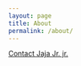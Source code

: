 ```yaml
---
layout: page
title: About
permalink: /about/
---
```



<a href="mailto:pilotsuits@gmail.com?Subject=JajaJrjrRecords" target="_top">Contact Jaja Jr. jr.</a>

<!--This is the base Jekyll theme. You can find out more info about customizing your Jekyll theme, as well as basic Jekyll usage documentation at [jekyllrb.com](http://jekyllrb.com/)

You can find the source code for the Jekyll new theme at: [github.com/jglovier/jekyll-new](https://github.com/jglovier/jekyll-new)

You can find the source code for Jekyll at [github.com/jekyll/jekyll](https://github.com/jekyll/jekyll)-->

